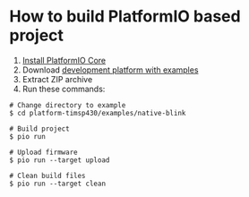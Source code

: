 How to build PlatformIO based project
=====================================

1. [Install PlatformIO Core](http://docs.platformio.org/page/core.html)
2. Download [development platform with examples](https://github.com/platformio/platform-timsp430/archive/develop.zip)
3. Extract ZIP archive
4. Run these commands:

```shell
# Change directory to example
$ cd platform-timsp430/examples/native-blink

# Build project
$ pio run

# Upload firmware
$ pio run --target upload

# Clean build files
$ pio run --target clean
```
